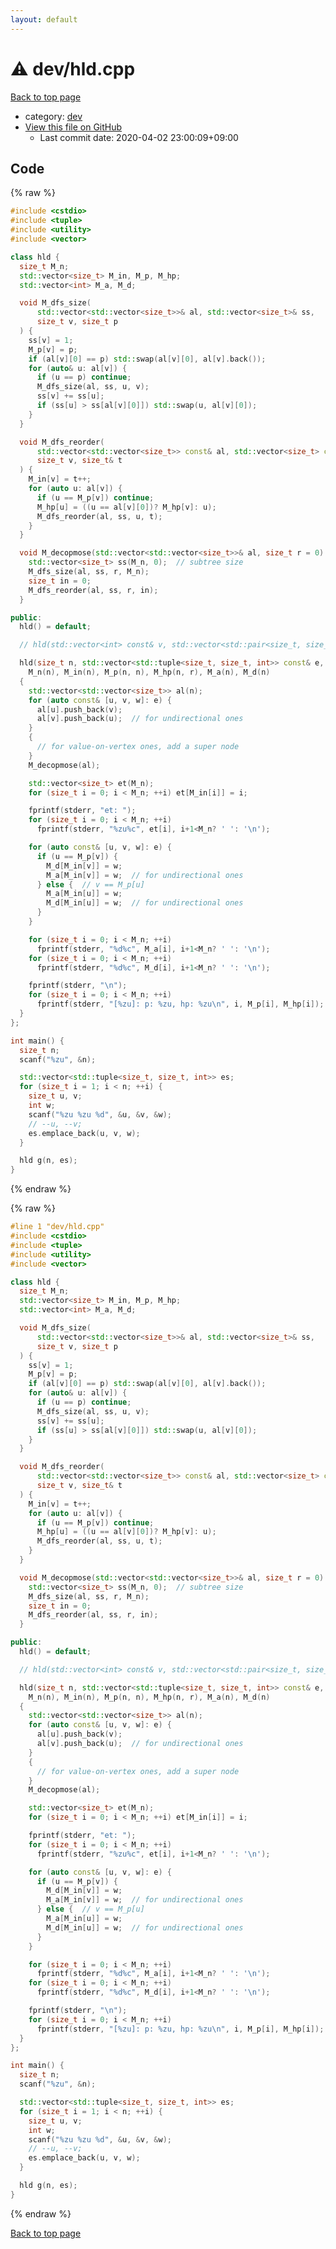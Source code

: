```yaml
---
layout: default
---
```


<!-- mathjax config similar to math.stackexchange -->
<script type="text/javascript" async
  src="https://cdnjs.cloudflare.com/ajax/libs/mathjax/2.7.5/MathJax.js?config=TeX-MML-AM_CHTML">
</script>
<script type="text/x-mathjax-config">
  MathJax.Hub.Config({
    TeX: { equationNumbers: { autoNumber: "AMS" }},
    tex2jax: {
      inlineMath: [ ['$','$'] ],
      processEscapes: true
    },
    "HTML-CSS": { matchFontHeight: false },
    displayAlign: "left",
    displayIndent: "2em"
  });
</script>

<script type="text/javascript" src="https://cdnjs.cloudflare.com/ajax/libs/jquery/3.4.1/jquery.min.js"></script>
<script src="https://cdn.jsdelivr.net/npm/jquery-balloon-js@1.1.2/jquery.balloon.min.js" integrity="sha256-ZEYs9VrgAeNuPvs15E39OsyOJaIkXEEt10fzxJ20+2I=" crossorigin="anonymous"></script>
<script type="text/javascript" src="../../assets/js/copy-button.js"></script>
<link rel="stylesheet" href="../../assets/css/copy-button.css" />


# :warning: dev/hld.cpp

<a href="../../index.html">Back to top page</a>

* category: <a href="../../index.html#e77989ed21758e78331b20e477fc5582">dev</a>
* <a href="{{ site.github.repository_url }}/blob/master/dev/hld.cpp">View this file on GitHub</a>
    - Last commit date: 2020-04-02 23:00:09+09:00




## Code

<a id="unbundled"></a>
{% raw %}
```cpp
#include <cstdio>
#include <tuple>
#include <utility>
#include <vector>

class hld {
  size_t M_n;
  std::vector<size_t> M_in, M_p, M_hp;
  std::vector<int> M_a, M_d;

  void M_dfs_size(
      std::vector<std::vector<size_t>>& al, std::vector<size_t>& ss,
      size_t v, size_t p
  ) {
    ss[v] = 1;
    M_p[v] = p;
    if (al[v][0] == p) std::swap(al[v][0], al[v].back());
    for (auto& u: al[v]) {
      if (u == p) continue;
      M_dfs_size(al, ss, u, v);
      ss[v] += ss[u];
      if (ss[u] > ss[al[v][0]]) std::swap(u, al[v][0]);
    }
  }

  void M_dfs_reorder(
      std::vector<std::vector<size_t>> const& al, std::vector<size_t> const& ss,
      size_t v, size_t& t
  ) {
    M_in[v] = t++;
    for (auto u: al[v]) {
      if (u == M_p[v]) continue;
      M_hp[u] = ((u == al[v][0])? M_hp[v]: u);
      M_dfs_reorder(al, ss, u, t);
    }
  }

  void M_decopmose(std::vector<std::vector<size_t>>& al, size_t r = 0) {
    std::vector<size_t> ss(M_n, 0);  // subtree size
    M_dfs_size(al, ss, r, M_n);
    size_t in = 0;
    M_dfs_reorder(al, ss, r, in);
  }

public:
  hld() = default;

  // hld(std::vector<int> const& v, std::vector<std::pair<size_t, size_t>> e);

  hld(size_t n, std::vector<std::tuple<size_t, size_t, int>> const& e, size_t r = 0):
    M_n(n), M_in(n), M_p(n, n), M_hp(n, r), M_a(n), M_d(n)
  {
    std::vector<std::vector<size_t>> al(n);
    for (auto const& [u, v, w]: e) {
      al[u].push_back(v);
      al[v].push_back(u);  // for undirectional ones
    }
    {
      // for value-on-vertex ones, add a super node
    }
    M_decopmose(al);

    std::vector<size_t> et(M_n);
    for (size_t i = 0; i < M_n; ++i) et[M_in[i]] = i;

    fprintf(stderr, "et: ");
    for (size_t i = 0; i < M_n; ++i)
      fprintf(stderr, "%zu%c", et[i], i+1<M_n? ' ': '\n');

    for (auto const& [u, v, w]: e) {
      if (u == M_p[v]) {
        M_d[M_in[v]] = w;
        M_a[M_in[v]] = w;  // for undirectional ones
      } else {  // v == M_p[u]
        M_a[M_in[u]] = w;
        M_d[M_in[u]] = w;  // for undirectional ones
      }
    }

    for (size_t i = 0; i < M_n; ++i)
      fprintf(stderr, "%d%c", M_a[i], i+1<M_n? ' ': '\n');
    for (size_t i = 0; i < M_n; ++i)
      fprintf(stderr, "%d%c", M_d[i], i+1<M_n? ' ': '\n');

    fprintf(stderr, "\n");
    for (size_t i = 0; i < M_n; ++i)
      fprintf(stderr, "[%zu]: p: %zu, hp: %zu\n", i, M_p[i], M_hp[i]);
  }
};

int main() {
  size_t n;
  scanf("%zu", &n);

  std::vector<std::tuple<size_t, size_t, int>> es;
  for (size_t i = 1; i < n; ++i) {
    size_t u, v;
    int w;
    scanf("%zu %zu %d", &u, &v, &w);
    // --u, --v;
    es.emplace_back(u, v, w);
  }

  hld g(n, es);
}

```
{% endraw %}

<a id="bundled"></a>
{% raw %}
```cpp
#line 1 "dev/hld.cpp"
#include <cstdio>
#include <tuple>
#include <utility>
#include <vector>

class hld {
  size_t M_n;
  std::vector<size_t> M_in, M_p, M_hp;
  std::vector<int> M_a, M_d;

  void M_dfs_size(
      std::vector<std::vector<size_t>>& al, std::vector<size_t>& ss,
      size_t v, size_t p
  ) {
    ss[v] = 1;
    M_p[v] = p;
    if (al[v][0] == p) std::swap(al[v][0], al[v].back());
    for (auto& u: al[v]) {
      if (u == p) continue;
      M_dfs_size(al, ss, u, v);
      ss[v] += ss[u];
      if (ss[u] > ss[al[v][0]]) std::swap(u, al[v][0]);
    }
  }

  void M_dfs_reorder(
      std::vector<std::vector<size_t>> const& al, std::vector<size_t> const& ss,
      size_t v, size_t& t
  ) {
    M_in[v] = t++;
    for (auto u: al[v]) {
      if (u == M_p[v]) continue;
      M_hp[u] = ((u == al[v][0])? M_hp[v]: u);
      M_dfs_reorder(al, ss, u, t);
    }
  }

  void M_decopmose(std::vector<std::vector<size_t>>& al, size_t r = 0) {
    std::vector<size_t> ss(M_n, 0);  // subtree size
    M_dfs_size(al, ss, r, M_n);
    size_t in = 0;
    M_dfs_reorder(al, ss, r, in);
  }

public:
  hld() = default;

  // hld(std::vector<int> const& v, std::vector<std::pair<size_t, size_t>> e);

  hld(size_t n, std::vector<std::tuple<size_t, size_t, int>> const& e, size_t r = 0):
    M_n(n), M_in(n), M_p(n, n), M_hp(n, r), M_a(n), M_d(n)
  {
    std::vector<std::vector<size_t>> al(n);
    for (auto const& [u, v, w]: e) {
      al[u].push_back(v);
      al[v].push_back(u);  // for undirectional ones
    }
    {
      // for value-on-vertex ones, add a super node
    }
    M_decopmose(al);

    std::vector<size_t> et(M_n);
    for (size_t i = 0; i < M_n; ++i) et[M_in[i]] = i;

    fprintf(stderr, "et: ");
    for (size_t i = 0; i < M_n; ++i)
      fprintf(stderr, "%zu%c", et[i], i+1<M_n? ' ': '\n');

    for (auto const& [u, v, w]: e) {
      if (u == M_p[v]) {
        M_d[M_in[v]] = w;
        M_a[M_in[v]] = w;  // for undirectional ones
      } else {  // v == M_p[u]
        M_a[M_in[u]] = w;
        M_d[M_in[u]] = w;  // for undirectional ones
      }
    }

    for (size_t i = 0; i < M_n; ++i)
      fprintf(stderr, "%d%c", M_a[i], i+1<M_n? ' ': '\n');
    for (size_t i = 0; i < M_n; ++i)
      fprintf(stderr, "%d%c", M_d[i], i+1<M_n? ' ': '\n');

    fprintf(stderr, "\n");
    for (size_t i = 0; i < M_n; ++i)
      fprintf(stderr, "[%zu]: p: %zu, hp: %zu\n", i, M_p[i], M_hp[i]);
  }
};

int main() {
  size_t n;
  scanf("%zu", &n);

  std::vector<std::tuple<size_t, size_t, int>> es;
  for (size_t i = 1; i < n; ++i) {
    size_t u, v;
    int w;
    scanf("%zu %zu %d", &u, &v, &w);
    // --u, --v;
    es.emplace_back(u, v, w);
  }

  hld g(n, es);
}

```
{% endraw %}

<a href="../../index.html">Back to top page</a>

